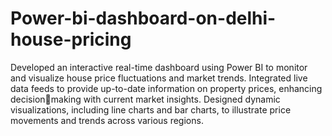 # Power-bi-dashboard-on-delhi-house-pricing
Developed an interactive real-time dashboard using Power BI to monitor and visualize house price
fluctuations and market trends.
Integrated live data feeds to provide up-to-date information on property prices, enhancing decisionmaking with current market insights.
Designed dynamic visualizations, including line charts and bar charts, to illustrate price movements
and trends across various regions.
